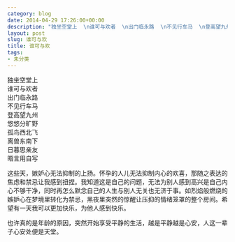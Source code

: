 ```yaml
---
category: blog
date: 2014-04-29 17:26:00+00:00
description: "独坐空堂上  \n谁可与欢者  \n出门临永路  \n不见行车马  \n登高望九州  \n"
layout: post
slug: 谁可与欢
title: 谁可与欢
tags:
- 未分类
---
```


独坐空堂上  
谁可与欢者  
出门临永路  
不见行车马  
登高望九州  
悠悠分旷野  
孤鸟西北飞  
离兽东南下  
日暮思亲友  
晤言用自写  
  
这些天，嫉妒心无法抑制的上扬。怀孕的人儿无法抑制内心的欢喜，那随之表达的焦虑和禁忌让我感到扭捏。我知道这是自己的问题，无法为别人感到高兴是自己内心不够干净，同时再怎么默念自己的人生与别人无关也无济于事。如烈焰般燃烧的嫉妒心在梦境里转化为禁忌，黑夜里突然的惊醒让压抑的情绪笼罩的整个房间。希望有一天我可以更加快乐，为他人感到快乐。  
  
也许真的是年龄的原因，突然开始享受平静的生活，越是平静越是心安，人这一辈子心安处便是天堂。
